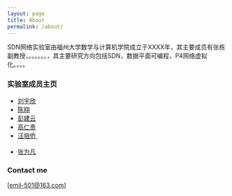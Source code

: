 ```yaml
---
layout: page
title: About
permalink: /about/
---
```


SDN网络实验室由福州大学数学与计算机学院成立于XXXX年，其主要成员有张栋副教授，。。。。。。，其主要研究方向包括SDN，数据平面可编程，P4网络虚拟化。。。。

### 实验室成员主页
<ul class="posts">
    <li> <a href="https://yuxinliu.github.io/"> 刘宇欣 </a></li>
    <li> <a href="https://wasdns.github.io/Hall-of-Fame/">  陈翔 </a></li>
    <li> <a href="https://sstriver.github.io/sdnlab"> 彭建云 </a></li>
    <li> <a href="https://grglym.github.io/"> 高仁贵 </a></li>
    <li> <a href="https://peiqiaoWang.github.io/person_introduction/"> 汪培侨 </a></li>
    <li> <a href="https://keepthebeats.github.io/"> 张为凡 </a></li>
 </ul>


### Contact me

[emil-501@163.com]
